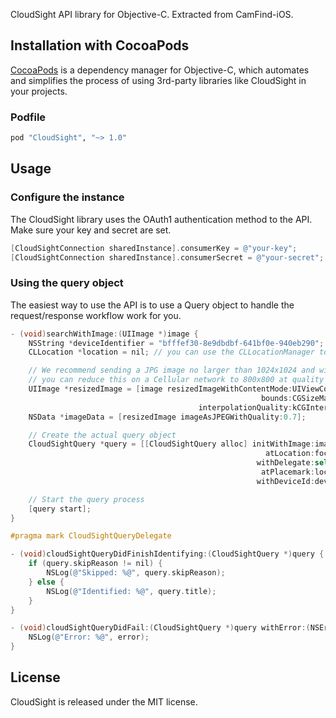 CloudSight API library for Objective-C.  Extracted from CamFind-iOS.

## Installation with CocoaPods

[CocoaPods](http://cocoapods.org) is a dependency manager for Objective-C, which automates and simplifies the process of using 3rd-party libraries like CloudSight in your projects.

### Podfile

```ruby
pod "CloudSight", "~> 1.0"
```

## Usage

### Configure the instance

The CloudSight library uses the OAuth1 authentication method to the API.  Make sure your key and secret are set.

```objective-c
[CloudSightConnection sharedInstance].consumerKey = @"your-key";
[CloudSightConnection sharedInstance].consumerSecret = @"your-secret";
```

### Using the query object

The easiest way to use the API is to use a Query object to handle the request/response workflow work for you.

```objective-c
- (void)searchWithImage:(UIImage *)image {
    NSString *deviceIdentifier = "bfffef30-8e9dbdbf-641bf0e-940eb290";  // This can be any unique identifier, and is optional
    CLLocation *location = nil; // you can use the CLLocationManager to determine the user's location

    // We recommend sending a JPG image no larger than 1024x1024 and with a 0.7-0.8 compression quality,
    // you can reduce this on a Cellular network to 800x800 at quality = 0.4
    UIImage *resizedImage = [image resizedImageWithContentMode:UIViewContentModeScaleAspectFit
                                                        bounds:CGSizeMake(1024, 1024)
                                          interpolationQuality:kCGInterpolationDefault];
    NSData *imageData = [resizedImage imageAsJPEGWithQuality:0.7];

    // Create the actual query object
    CloudSightQuery *query = [[CloudSightQuery alloc] initWithImage:imageData
                                                         atLocation:focalPoint
                                                       withDelegate:self
                                                        atPlacemark:location
                                                       withDeviceId:deviceIdentifier];

    // Start the query process
    [query start];
}

#pragma mark CloudSightQueryDelegate

- (void)cloudSightQueryDidFinishIdentifying:(CloudSightQuery *)query {
    if (query.skipReason != nil) {
        NSLog(@"Skipped: %@", query.skipReason);
    } else {
        NSLog(@"Identified: %@", query.title);
    }
}

- (void)cloudSightQueryDidFail:(CloudSightQuery *)query withError:(NSError *)error {
    NSLog(@"Error: %@", error);
}
```

## License

CloudSight is released under the MIT license.
